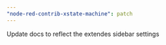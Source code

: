 ```yaml
---
"node-red-contrib-xstate-machine": patch
---
```


Update docs to reflect the extendes sidebar settings

